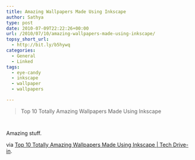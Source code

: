 ```yaml
---
title: Amazing Wallpapers Made Using Inkscape
author: Sathya
type: post
date: 2010-07-09T22:22:26+00:00
url: /2010/07/10/amazing-wallpapers-made-using-inkscape/
topsy_short_url:
  - http://bit.ly/b5hywq
categories:
  - General
  - Linked
tags:
  - eye-candy
  - inkscape
  - wallpaper
  - wallpapers

---
```

> Top 10 Totally Amazing Wallpapers Made Using Inkscape

<p style="text-align: center;">
  <a href="http://www.techdrivein.com/2010/07/top-10-totally-amazing-wallpapers-made.html#more"><img src='http://sathyasays.com/wp-content/uploads/2010/07/Snooker_by_Maddrum.png' alt='' /></a>
</p>

<p style="text-align: center;">
  <a href="http://www.techdrivein.com/2010/07/top-10-totally-amazing-wallpapers-made.html#more"><img src='http://sathyasays.com/wp-content/uploads/2010/07/Ferrari_360_Spyder_by_Simarilius.png' alt='' /></a>
</p>

Amazing stuff.

via [Top 10 Totally Amazing Wallpapers Made Using Inkscape | Tech Drive-in][1].

 [1]: http://www.techdrivein.com/2010/07/top-10-totally-amazing-wallpapers-made.html#more